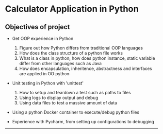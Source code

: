 # Calculator Application in Python

## Objectives of project
- Get OOP experience in Python
  1. Figure out how Python differs from traditional OOP languages
  2. How does the class structure of a python file works
  3. What is a class in python, how does python instance, static variable differ from other languages such as Java
  4. How does encapsulation, inheritence, abstractness and interfaces are applied in OO python

- Unit testing in Python with 'unittest'
  1. How to setup and teardown a test such as paths to files
  2. Using logs to display output and debug
  3. Using data files to test a massive amount of data


- Using a python Docker container to execute/debug python files
- Experience with Pycharm, from setting up configurations to debugging


------


